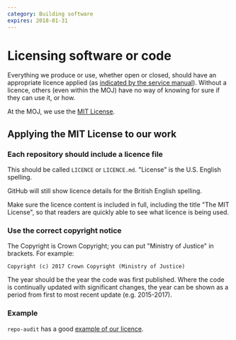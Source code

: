 ```yaml
---
category: Building software
expires: 2018-01-31
---
```

# Licensing software or code

Everything we produce or use, whether open or closed, should have an
appropriate licence applied (as [indicated by the service
manual][service manual licencing]). Without a licence, others (even
within the MOJ) have no way of knowing for sure if they can use it, or
how.

At the MOJ, we use the [MIT License](https://opensource.org/licenses/MIT).

[service manual licencing]: https://www.gov.uk/service-manual/technology/making-source-code-open-and-reusable#licensing-your-code

## Applying the MIT License to our work

### Each repository should include a licence file

This should be called `LICENCE` or `LICENCE.md`. "License" is the U.S.
English spelling.

GitHub will still show licence details for the British English spelling.

Make sure the licence content is included in full, including the title
"The MIT License", so that readers are quickly able to see what licence
is being used.

### Use the correct copyright notice

The Copyright is Crown Copyright; you can put "Ministry of Justice" in
brackets. For example:

```
Copyright (c) 2017 Crown Copyright (Ministry of Justice)
```

The year should be the year the code was first published. Where the
code is continually updated with significant changes, the year can be
shown as a period from first to most recent update (e.g. 2015-2017).

### Example

`repo-audit` has a good [example of our licence](https://github.com/ministryofjustice/repo-audit/blob/master/LICENSE).
